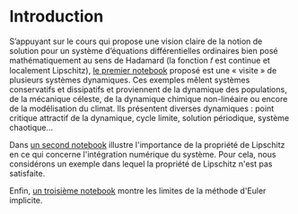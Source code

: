 # Introduction

S’appuyant sur le cours qui propose une vision claire de la notion de solution pour un système d’équations différentielles ordinaires bien posé mathématiquement au sens de Hadamard (la fonction 𝑓 est continue et localement Lipschitz), [le premier notebook](./exemples.ipynb) proposé est une « visite » de plusieurs systèmes dynamiques. Ces exemples mêlent systèmes conservatifs et dissipatifs et proviennent de la dynamique des populations, de la mécanique céleste, de la dynamique chimique non-linéaire ou encore de la modélisation du climat. Ils présentent diverses dynamiques : point critique attractif de la dynamique, cycle limite, solution périodique, système chaotique…

Dans [un second notebook](./peano.ipynb) illustre l'importance de la propriété de Lipschitz  en ce qui concerne l'intégration numérique du système. Pour cela, nous considérons un exemple dans lequel la propriété de Lipschitz n'est pas satisfaite.

Enfin, [un troisième notebook](./euler.ipynb) montre les limites de la méthode d'Euler implicite.
